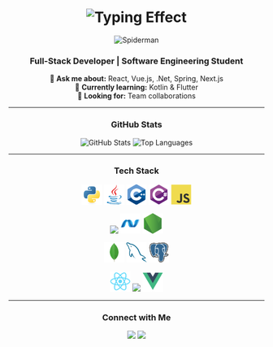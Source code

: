<h1 align="center">
  <img src="https://kabudence.github.io/typing.svg" alt="Typing Effect"/>
</h1>


<p align="center">
  <img src="https://i.imgur.com/sGnofa2.png" alt="Spiderman" width="500"/>
</p>

<h3 align="center">Full-Stack Developer | Software Engineering Student</h3>

<p align="center">
  💬 <strong>Ask me about:</strong> React, Vue.js, .Net, Spring, Next.js <br>
  🔭 <strong>Currently learning:</strong> Kotlin & Flutter <br>
  🤝 <strong>Looking for:</strong> Team collaborations <br>
</p>

---

<!-- Sección de estadísticas -->
<h3 align="center">GitHub Stats</h3>
<p align="center">
  <img src="https://github-readme-stats.vercel.app/api?username=Kabudence&show_icons=true&theme=radical&cache_seconds=21600" alt="GitHub Stats" width="48%">
  <img src="https://github-readme-stats.vercel.app/api/top-langs/?username=Kabudence&layout=compact&theme=radical&cache_seconds=21600" alt="Top Languages" width="48%">
</p>

---

<h3 align="center">Tech Stack</h3>

<p align="center">
  <!-- Programming Languages -->
  <a href="https://www.python.org"><img src="https://raw.githubusercontent.com/devicons/devicon/master/icons/python/python-original.svg" height="40"/></a>
  <a href="https://www.java.com"><img src="https://raw.githubusercontent.com/devicons/devicon/master/icons/java/java-original.svg" height="40"/></a>
  <a href="https://isocpp.org/"><img src="https://raw.githubusercontent.com/devicons/devicon/master/icons/cplusplus/cplusplus-original.svg" height="40"/></a>
  <a href="https://docs.microsoft.com/en-us/dotnet/csharp/"><img src="https://raw.githubusercontent.com/devicons/devicon/master/icons/csharp/csharp-original.svg" height="40"/></a>
  <a href="https://developer.mozilla.org/en-US/docs/Web/JavaScript"><img src="https://raw.githubusercontent.com/devicons/devicon/master/icons/javascript/javascript-original.svg" height="40"/></a>
</p>

<p align="center">
  <!-- Backend -->
  <a href="https://spring.io/"><img src="https://www.vectorlogo.zone/logos/springio/springio-icon.svg" height="40"/></a>
  <a href="https://www.microsoft.com/net"><img src="https://raw.githubusercontent.com/devicons/devicon/master/icons/dot-net/dot-net-original.svg" height="40"/></a>
  <a href="https://nodejs.org"><img src="https://raw.githubusercontent.com/devicons/devicon/master/icons/nodejs/nodejs-original.svg" height="40"/></a>
</p>

<p align="center">
  <!-- Databases -->
  <a href="https://www.mongodb.com/"><img src="https://raw.githubusercontent.com/devicons/devicon/master/icons/mongodb/mongodb-original.svg" height="40"/></a>
  <a href="https://www.mysql.com/"><img src="https://raw.githubusercontent.com/devicons/devicon/master/icons/mysql/mysql-original.svg" height="40"/></a>
  <a href="https://www.postgresql.org"><img src="https://raw.githubusercontent.com/devicons/devicon/master/icons/postgresql/postgresql-original.svg" height="40"/></a>
</p>

<p align="center">
  <!-- Frontend -->
  <a href="https://reactjs.org/"><img src="https://raw.githubusercontent.com/devicons/devicon/master/icons/react/react-original.svg" height="40"/></a>
  <a href="https://angular.io"><img src="https://angular.io/assets/images/logos/angular/angular.svg" height="40"/></a>
  <a href="https://vuejs.org/"><img src="https://raw.githubusercontent.com/devicons/devicon/master/icons/vuejs/vuejs-original.svg" height="40"/></a>
</p>

---

<h3 align="center">Connect with Me</h3>
<p align="center">
  <a href="https://linkedin.com/in/tuusuario"><img src="https://raw.githubusercontent.com/rahuldkjain/github-profile-readme-generator/master/src/images/icons/Social/linked-in-alt.svg" height="30"/></a>
  <a href="https://twitter.com/tuusuario"><img src="https://raw.githubusercontent.com/rahuldkjain/github-profile-readme-generator/master/src/images/icons/Social/twitter.svg" height="30"/></a>
</p>
